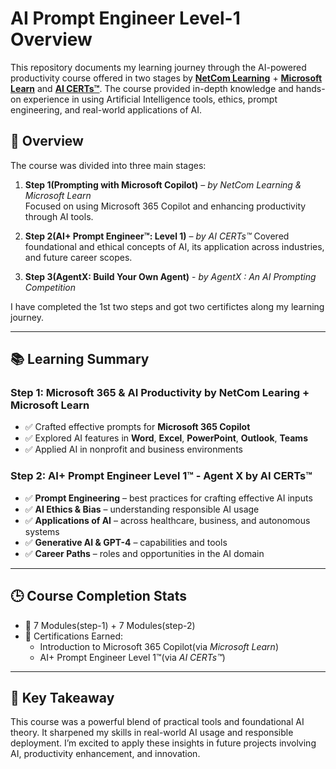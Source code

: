 # AI Prompt Engineer Level-1 Overview

This repository documents my learning journey through the AI-powered productivity course offered in two stages by [**NetCom Learning**](https://portal.netcomlearning.com/lp/dashboard/) + [**Microsoft Learn**](https://learn.microsoft.com/en-us/) and [**AI CERTs™**](https://learn.aicerts.io/my/courses.php). The course provided in-depth knowledge and hands-on experience in using Artificial Intelligence tools, ethics, prompt engineering, and real-world applications of AI.

## 🎯 Overview

The course was divided into three main stages:

1. **Step 1(Prompting with Microsoft Copilot)** – *by NetCom Learning & Microsoft Learn*  
   Focused on using Microsoft 365 Copilot and enhancing productivity through AI tools.

2. **Step 2(AI+ Prompt Engineer™: Level 1)** – *by AI CERTs™*
   Covered foundational and ethical concepts of AI, its application across industries, and future career scopes.

3. **Step 3(AgentX: Build Your Own Agent)** - *by AgentX : An AI Prompting Competition*

I have completed the 1st two steps and got two certifictes along my learning journey.

---

## 📚 Learning Summary

### Step 1: Microsoft 365 & AI Productivity by NetCom Learing + Microsoft Learn
- ✅ Crafted effective prompts for **Microsoft 365 Copilot**
- ✅ Explored AI features in **Word**, **Excel**, **PowerPoint**, **Outlook**, **Teams**
- ✅ Applied AI in nonprofit and business environments

### Step 2: AI+ Prompt Engineer Level 1™ - Agent X by AI CERTs™
- ✅ **Prompt Engineering** – best practices for crafting effective AI inputs  
- ✅ **AI Ethics & Bias** – understanding responsible AI usage  
- ✅ **Applications of AI** – across healthcare, business, and autonomous systems  
- ✅ **Generative AI & GPT-4** – capabilities and tools  
- ✅ **Career Paths** – roles and opportunities in the AI domain  

---

## 🕒 Course Completion Stats
- 🧩 7 Modules(step-1) + 7 Modules(step-2)
- 🏅 Certifications Earned:
  - Introduction to Microsoft 365 Copilot(via *Microsoft Learn*)
  - AI+ Prompt Engineer Level 1™(via *AI CERTs™*)

---

## 🧠 Key Takeaway

This course was a powerful blend of practical tools and foundational AI theory. It sharpened my skills in real-world AI usage and responsible deployment. I’m excited to apply these insights in future projects involving AI, productivity enhancement, and innovation.
